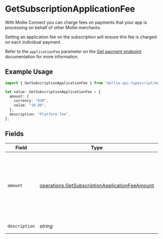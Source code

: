# GetSubscriptionApplicationFee

With Mollie Connect you can charge fees on payments that your app is processing on behalf of other Mollie
merchants.

Setting an application fee on the subscription will ensure this fee is charged on each individual payment.

Refer to the `applicationFee` parameter on the [Get payment endpoint](get-payment) documentation for more
information.

## Example Usage

```typescript
import { GetSubscriptionApplicationFee } from "mollie-api-typescript/models/operations";

let value: GetSubscriptionApplicationFee = {
  amount: {
    currency: "EUR",
    value: "10.00",
  },
  description: "Platform fee",
};
```

## Fields

| Field                                                                                                            | Type                                                                                                             | Required                                                                                                         | Description                                                                                                      | Example                                                                                                          |
| ---------------------------------------------------------------------------------------------------------------- | ---------------------------------------------------------------------------------------------------------------- | ---------------------------------------------------------------------------------------------------------------- | ---------------------------------------------------------------------------------------------------------------- | ---------------------------------------------------------------------------------------------------------------- |
| `amount`                                                                                                         | [operations.GetSubscriptionApplicationFeeAmount](../../models/operations/getsubscriptionapplicationfeeamount.md) | :heavy_check_mark:                                                                                               | In v2 endpoints, monetary amounts are represented as objects with a `currency` and `value` field.                |                                                                                                                  |
| `description`                                                                                                    | *string*                                                                                                         | :heavy_check_mark:                                                                                               | N/A                                                                                                              | Platform fee                                                                                                     |